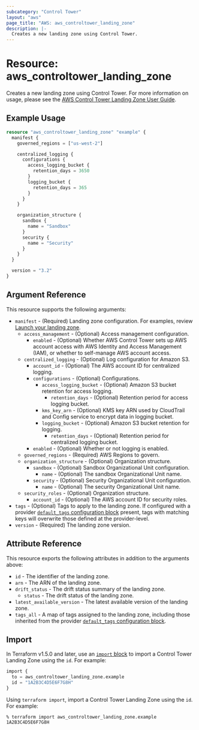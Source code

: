 ```yaml
---
subcategory: "Control Tower"
layout: "aws"
page_title: "AWS: aws_controltower_landing_zone"
description: |-
  Creates a new landing zone using Control Tower.
---
```


# Resource: aws_controltower_landing_zone

Creates a new landing zone using Control Tower. For more information on usage, please see the
[AWS Control Tower Landing Zone User Guide](https://docs.aws.amazon.com/controltower/latest/userguide/how-control-tower-works.html).

## Example Usage

```terraform
resource "aws_controltower_landing_zone" "example" {
  manifest {
    governed_regions = ["us-west-2"]

    centralized_logging {
      configurations {
        access_logging_bucket {
          retention_days = 3650
        }
        logging_bucket {
          retention_days = 365
        }
      }
    }

    organization_structure {
      sandbox {
        name = "Sandbox"
      }
      security {
        name = "Security"
      }
    }
  }

  version = "3.2"
}
```

## Argument Reference

This resource supports the following arguments:

* `manifest` - (Required) Landing zone configuration. For examples, review [Launch your landing zone](https://docs.aws.amazon.com/controltower/latest/userguide/lz-api-launch).
  * `access_management` - (Optional) Access management configuration.
    * `enabled` - (Optional) Whether AWS Control Tower sets up AWS account access with AWS Identity and Access Management (IAM), or whether to self-manage AWS account access.
  * `centralized_logging` - (Optional) Log configuration for Amazon S3.
      * `account_id` - (Optional) The AWS account ID for centralized logging.
      * `configurations` - (Optional) Configurations.
        * `access_logging_bucket` - (Optional) Amazon S3 bucket retention for access logging.
          * `retention_days` - (Optional) Retention period for access logging bucket.
        * `kms_key_arn` - (Optional) KMS key ARN used by CloudTrail and Config service to encrypt data in logging bucket.
        * `logging_bucket` - (Optional) Amazon S3 bucket retention for logging.
          * `retention_days` - (Optional) Retention period for centralized logging bucket.
      * `enabled` - (Optional) Whether or not logging is enabled.
  * `governed_regions` - (Required) AWS Regions to govern.
  * `organization_structure` - (Optional) Organization structure.
    * `sandbox` - (Optional) Sandbox Organizational Unit configuration.
      * `name` - (Optional) The sandbox Organizational Unit name.
    * `security` - (Optional) Security Organizational Unit configuration.
      * `name` - (Optional) The security Organizational Unit name.
  * `security_roles` - (Optional) Organization structure.
    * `account_id` - (Optional) The AWS account ID for security roles.
* `tags` - (Optional) Tags to apply to the landing zone. If configured with a provider [`default_tags` configuration block](https://registry.terraform.io/providers/hashicorp/aws/latest/docs#default_tags-configuration-block) present, tags with matching keys will overwrite those defined at the provider-level.
* `version` - (Required) The landing zone version.

## Attribute Reference

This resource exports the following attributes in addition to the arguments above:

* `id` - The identifier of the landing zone.
* `arn` - The ARN of the landing zone.
* `drift_status` - The drift status summary of the landing zone.
  * `status` - The drift status of the landing zone.
* `latest_available_version` - The latest available version of the landing zone.
* `tags_all` - A map of tags assigned to the landing zone, including those inherited from the provider [`default_tags` configuration block](https://registry.terraform.io/providers/hashicorp/aws/latest/docs#default_tags-configuration-block).

## Import

In Terraform v1.5.0 and later, use an [`import` block](https://developer.hashicorp.com/terraform/language/import) to import a Control Tower Landing Zone using the `id`. For example:

```terraform
import {
  to = aws_controltower_landing_zone.example
  id = "1A2B3C4D5E6F7G8H"
}
```

Using `terraform import`, import a Control Tower Landing Zone using the `id`. For example:

```console
% terraform import aws_controltower_landing_zone.example 1A2B3C4D5E6F7G8H
```
